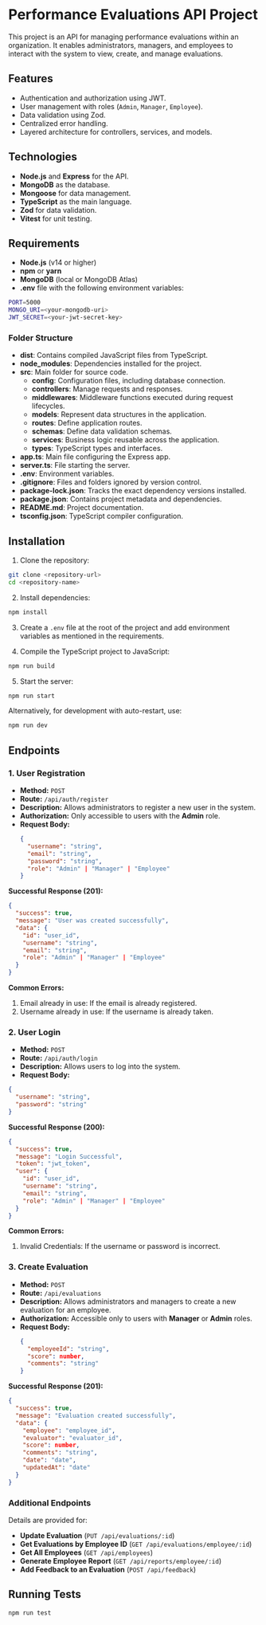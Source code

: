 
# Performance Evaluations API Project

This project is an API for managing performance evaluations within an organization. It enables administrators, managers, and employees to interact with the system to view, create, and manage evaluations.

## Features
- Authentication and authorization using JWT.
- User management with roles (`Admin`, `Manager`, `Employee`).
- Data validation using Zod.
- Centralized error handling.
- Layered architecture for controllers, services, and models.

## Technologies
- **Node.js** and **Express** for the API.
- **MongoDB** as the database.
- **Mongoose** for data management.
- **TypeScript** as the main language.
- **Zod** for data validation.
- **Vitest** for unit testing.

## Requirements
- **Node.js** (v14 or higher)
- **npm** or **yarn**
- **MongoDB** (local or MongoDB Atlas)
- **.env** file with the following environment variables:
```bash
PORT=5000
MONGO_URI=<your-mongodb-uri>
JWT_SECRET=<your-jwt-secret-key>
```

### Folder Structure
- **dist**: Contains compiled JavaScript files from TypeScript.
- **node_modules**: Dependencies installed for the project.
- **src**: Main folder for source code.
  - **config**: Configuration files, including database connection.
  - **controllers**: Manage requests and responses.
  - **middlewares**: Middleware functions executed during request lifecycles.
  - **models**: Represent data structures in the application.
  - **routes**: Define application routes.
  - **schemas**: Define data validation schemas.
  - **services**: Business logic reusable across the application.
  - **types**: TypeScript types and interfaces.
- **app.ts**: Main file configuring the Express app.
- **server.ts**: File starting the server.
- **.env**: Environment variables.
- **.gitignore**: Files and folders ignored by version control.
- **package-lock.json**: Tracks the exact dependency versions installed.
- **package.json**: Contains project metadata and dependencies.
- **README.md**: Project documentation.
- **tsconfig.json**: TypeScript compiler configuration.

## Installation
1. Clone the repository:
```bash
git clone <repository-url>
cd <repository-name>
```
2. Install dependencies:
```bash
npm install
```
3. Create a `.env` file at the root of the project and add environment variables as mentioned in the requirements.

4. Compile the TypeScript project to JavaScript:
```bash
npm run build
```

5. Start the server:
```bash
npm run start
```
Alternatively, for development with auto-restart, use:
```bash
npm run dev
```

## Endpoints

### 1. **User Registration**
- **Method:** `POST`
- **Route:** `/api/auth/register`
- **Description:** Allows administrators to register a new user in the system.
- **Authorization:** Only accessible to users with the **Admin** role.
- **Request Body:**
  ```json
  {
    "username": "string",
    "email": "string",
    "password": "string",
    "role": "Admin" | "Manager" | "Employee"
  }
  ```
**Successful Response (201):**
```json
{
  "success": true,
  "message": "User was created successfully",
  "data": {
    "id": "user_id",
    "username": "string",
    "email": "string",
    "role": "Admin" | "Manager" | "Employee"
  }
}
```
**Common Errors:**
1. Email already in use: If the email is already registered.
2. Username already in use: If the username is already taken.

### 2. **User Login**
- **Method:** `POST`
- **Route:** `/api/auth/login`
- **Description:** Allows users to log into the system.
- **Request Body:**
```json
{
  "username": "string",
  "password": "string"
}
```
**Successful Response (200):**
```json
{
  "success": true,
  "message": "Login Successful",
  "token": "jwt_token",
  "user": {
    "id": "user_id",
    "username": "string",
    "email": "string",
    "role": "Admin" | "Manager" | "Employee"
  }
}
```
**Common Errors:**
1. Invalid Credentials: If the username or password is incorrect.

### 3. **Create Evaluation**
- **Method:** `POST`
- **Route:** `/api/evaluations`
- **Description:** Allows administrators and managers to create a new evaluation for an employee.
- **Authorization:** Accessible only to users with **Manager** or **Admin** roles.
- **Request Body:**
  ```json
  {
    "employeeId": "string",
    "score": number,
    "comments": "string"
  }
  ```
**Successful Response (201):**
```json
{
  "success": true,
  "message": "Evaluation created successfully",
  "data": {
    "employee": "employee_id",
    "evaluator": "evaluator_id",
    "score": number,
    "comments": "string",
    "date": "date",
    "updatedAt": "date"
  }
}
```

### Additional Endpoints
Details are provided for:
- **Update Evaluation** (`PUT /api/evaluations/:id`)
- **Get Evaluations by Employee ID** (`GET /api/evaluations/employee/:id`)
- **Get All Employees** (`GET /api/employees`)
- **Generate Employee Report** (`GET /api/reports/employee/:id`)
- **Add Feedback to an Evaluation** (`POST /api/feedback`)

## Running Tests
```bash
npm run test
```